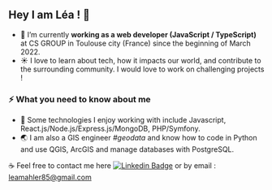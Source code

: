 ## Hey I am Léa ! 👋

- 🔭 I’m currently <b>working as a web developer (JavaScript / TypeScript)</b> at CS GROUP in Toulouse city (France) since the beginning of March 2022.
- :sunny: I love to learn about tech, how it impacts our world, and contribute to the surrounding community. I would love to work on challenging projects !


### ⚡ What you need to know about me
- :art: Some technologies I enjoy working with include Javascript, React.js/Node.js/Express.js/MongoDB, PHP/Symfony.
- :earth_asia: I am also a GIS engineer *#geodata* and know how to code in Python and use QGIS, ArcGIS and manage databases with PostgreSQL.

:coffee: Feel free to contact me here [![Linkedin Badge](https://img.shields.io/badge/-LéaMahler-blue?style=flat-square&logo=Linkedin&logoColor=white&link=https://www.https://www.linkedin.com/in/l%C3%A9a-mahler/)](https://www.linkedin.com/in/l%C3%A9a-mahler/) or by email : leamahler85@gmail.com


